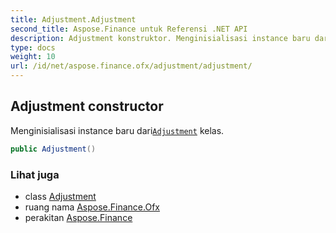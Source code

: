 ```yaml
---
title: Adjustment.Adjustment
second_title: Aspose.Finance untuk Referensi .NET API
description: Adjustment konstruktor. Menginisialisasi instance baru dariAdjustment kelas.
type: docs
weight: 10
url: /id/net/aspose.finance.ofx/adjustment/adjustment/
---
```

## Adjustment constructor

Menginisialisasi instance baru dari[`Adjustment`](../) kelas.

```csharp
public Adjustment()
```

### Lihat juga

* class [Adjustment](../)
* ruang nama [Aspose.Finance.Ofx](../../adjustment/)
* perakitan [Aspose.Finance](../../../)


